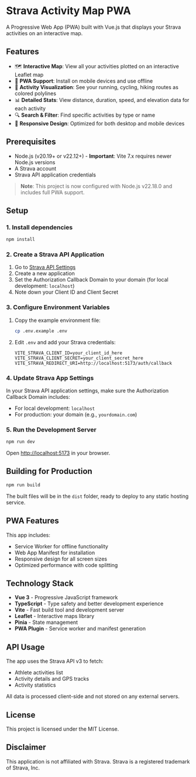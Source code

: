 # Strava Activity Map PWA

A Progressive Web App (PWA) built with Vue.js that displays your Strava activities on an interactive map.

## Features

- 🗺️ **Interactive Map**: View all your activities plotted on an interactive Leaflet map
- 📱 **PWA Support**: Install on mobile devices and use offline
- 🏃 **Activity Visualization**: See your running, cycling, hiking routes as colored polylines
- 📊 **Detailed Stats**: View distance, duration, speed, and elevation data for each activity  
- 🔍 **Search & Filter**: Find specific activities by type or name
- 📱 **Responsive Design**: Optimized for both desktop and mobile devices

## Prerequisites

- Node.js (v20.19+ or v22.12+) - **Important**: Vite 7.x requires newer Node.js versions
- A Strava account
- Strava API application credentials

> **Note**: This project is now configured with Node.js v22.18.0 and includes full PWA support.

## Setup

### 1. Install dependencies

```bash
npm install
```

### 2. Create a Strava API Application

1. Go to [Strava API Settings](https://www.strava.com/settings/api)
2. Create a new application
3. Set the Authorization Callback Domain to your domain (for local development: `localhost`)
4. Note down your Client ID and Client Secret

### 3. Configure Environment Variables

1. Copy the example environment file:
   ```bash
   cp .env.example .env
   ```

2. Edit `.env` and add your Strava credentials:
   ```
   VITE_STRAVA_CLIENT_ID=your_client_id_here
   VITE_STRAVA_CLIENT_SECRET=your_client_secret_here  
   VITE_STRAVA_REDIRECT_URI=http://localhost:5173/auth/callback
   ```

### 4. Update Strava App Settings

In your Strava API application settings, make sure the Authorization Callback Domain includes:
- For local development: `localhost`
- For production: your domain (e.g., `yourdomain.com`)

### 5. Run the Development Server

```bash
npm run dev
```

Open [http://localhost:5173](http://localhost:5173) in your browser.

## Building for Production

```bash
npm run build
```

The built files will be in the `dist` folder, ready to deploy to any static hosting service.

## PWA Features

This app includes:
- Service Worker for offline functionality
- Web App Manifest for installation
- Responsive design for all screen sizes
- Optimized performance with code splitting

## Technology Stack

- **Vue 3** - Progressive JavaScript framework
- **TypeScript** - Type safety and better development experience
- **Vite** - Fast build tool and development server
- **Leaflet** - Interactive maps library
- **Pinia** - State management
- **PWA Plugin** - Service worker and manifest generation

## API Usage

The app uses the Strava API v3 to fetch:
- Athlete activities list
- Activity details and GPS tracks
- Activity statistics

All data is processed client-side and not stored on any external servers.

## License

This project is licensed under the MIT License.

## Disclaimer

This application is not affiliated with Strava. Strava is a registered trademark of Strava, Inc.
